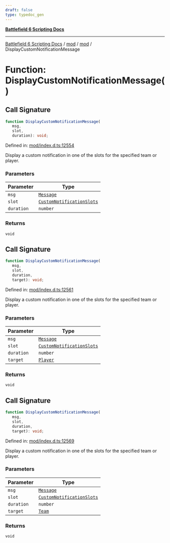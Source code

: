 ```yaml
---
draft: false
type: typedoc_gen
---
```


[**Battlefield 6 Scripting Docs**](../../../_index.md)

***

[Battlefield 6 Scripting Docs](../../../_index.md) / [mod](../../_index.md) / [mod](../_index.md) / DisplayCustomNotificationMessage

# Function: DisplayCustomNotificationMessage()

## Call Signature

```ts
function DisplayCustomNotificationMessage(
   msg, 
   slot, 
   duration): void;
```

Defined in: [mod/index.d.ts:12554](https://github.com/battlefield-portal-community/portal-docs/blob/6d87e21c5922a3efb03c634dbe98e5fe6e797672/generators/santiago/mod/index.d.ts#L12554)

Display a custom notification in one of the slots for the specified team or player.

### Parameters

| Parameter | Type |
| ------ | ------ |
| `msg` | [`Message`](../Message/_index.md) |
| `slot` | [`CustomNotificationSlots`](../CustomNotificationSlots/_index.md) |
| `duration` | `number` |

### Returns

`void`

## Call Signature

```ts
function DisplayCustomNotificationMessage(
   msg, 
   slot, 
   duration, 
   target): void;
```

Defined in: [mod/index.d.ts:12561](https://github.com/battlefield-portal-community/portal-docs/blob/6d87e21c5922a3efb03c634dbe98e5fe6e797672/generators/santiago/mod/index.d.ts#L12561)

Display a custom notification in one of the slots for the specified team or player.

### Parameters

| Parameter | Type |
| ------ | ------ |
| `msg` | [`Message`](../Message/_index.md) |
| `slot` | [`CustomNotificationSlots`](../CustomNotificationSlots/_index.md) |
| `duration` | `number` |
| `target` | [`Player`](../Player/_index.md) |

### Returns

`void`

## Call Signature

```ts
function DisplayCustomNotificationMessage(
   msg, 
   slot, 
   duration, 
   target): void;
```

Defined in: [mod/index.d.ts:12569](https://github.com/battlefield-portal-community/portal-docs/blob/6d87e21c5922a3efb03c634dbe98e5fe6e797672/generators/santiago/mod/index.d.ts#L12569)

Display a custom notification in one of the slots for the specified team or player.

### Parameters

| Parameter | Type |
| ------ | ------ |
| `msg` | [`Message`](../Message/_index.md) |
| `slot` | [`CustomNotificationSlots`](../CustomNotificationSlots/_index.md) |
| `duration` | `number` |
| `target` | [`Team`](../Team/_index.md) |

### Returns

`void`
